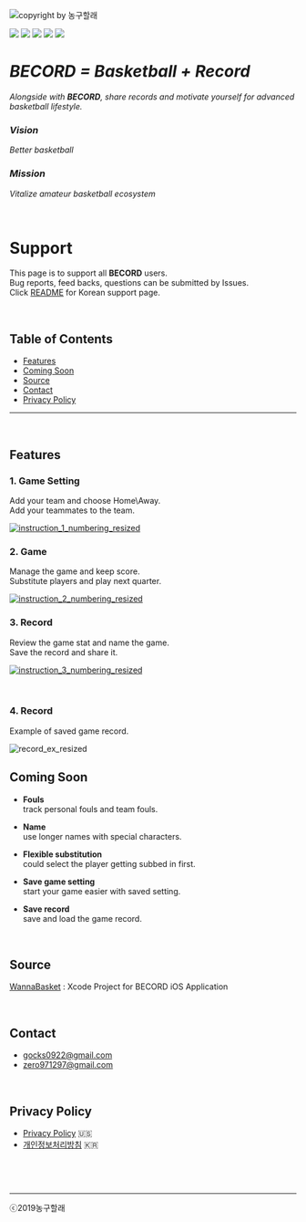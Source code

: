 ![copyright by 농구할래](https://user-images.githubusercontent.com/52590935/63007130-06937680-bebb-11e9-9baf-8ba80d070952.png)

 <img src="https://img.shields.io/badge/Version-v1.0.0-brightgreen">  <img src="https://img.shields.io/badge/Sports-Basketball-red"> <img src="https://img.shields.io/badge/Sort-Utility-blue">  <img src="https://img.shields.io/badge/Developer-HET-lightgrey">  <img src="https://img.shields.io/badge/Copyright-농구할래-ff69b4"> 

# _**BECORD = Basketball + Record**_  

_Alongside with **BECORD**, share records and motivate yourself for advanced basketball lifestyle._  

### _Vision_

_Better basketball_

### _Mission_

_Vitalize amateur basketball ecosystem_

&nbsp;

# **Support**  

This page is to support all **BECORD** users.  
Bug reports, feed backs, questions can be submitted by Issues.  
Click [README](https://github.com/zero9712/BecordSupport/blob/master/README.md) for Korean support page.

&nbsp;

## **Table of Contents**  

- [Features](#features) 
- [Coming Soon](#comingsoon)  
- [Source](#source)
- [Contact](#contact)  
- [Privacy Policy](#privacypolicy) 

------

&nbsp;

<a name="features"></a>

## **Features**  

### **1. Game Setting**

Add your team and choose Home\Away.  
Add your teammates to the team.  

[![instruction_1_numbering_resized](https://user-images.githubusercontent.com/52590935/62911232-97d0f300-bdbe-11e9-85b8-5c81a1533389.jpg)](https://www.youtube.com/watch?v=gw1leKuxSMw)



### **2. Game**

Manage the game and keep score.  
Substitute players and play next quarter.  

[![instruction_2_numbering_resized](https://user-images.githubusercontent.com/52590935/62912624-f187ec00-bdc3-11e9-823b-5335baabcc23.jpg)](https://youtu.be/hj-pimnhl3o)



### **3. Record**

Review the game stat and name the game.  
Save the record and share it.  

[![instruction_3_numbering_resized](https://user-images.githubusercontent.com/52590935/62913745-44fc3900-bdc8-11e9-99d3-65da47bcfa0a.jpg)](https://youtu.be/Mp3CN14y5i0)

&nbsp;

### 4. Record

Example of saved game record.

![record_ex_resized](https://user-images.githubusercontent.com/52590935/63011438-48c0b600-bec3-11e9-9ee5-9f5e8a385369.jpg)



<a name="comingsoon"></a>

## **Coming Soon**  

- **Fouls**  
  track personal fouls and team fouls.

- **Name**  
  use longer names with special characters.

- **Flexible substitution**  
  could select the player getting subbed in first.

- **Save game setting**  
  start your game easier with saved setting.

- **Save record**  
  save and load the game record.

&nbsp;
<a name="source"></a>

## **Source**

[WannaBasket](https://github.com/het22/WannaBasket) : Xcode Project for BECORD iOS Application  

&nbsp;
<a name="contact"></a>

## **Contact**  

- gocks0922@gmail.com  
- zero971297@gmail.com  

&nbsp;
<a name="privacypolicy"></a>

## **Privacy Policy**  

- [Privacy Policy](https://github.com/zero9712/BecordSupport/blob/master/BecordPrivacyPolicyUS) 🇺🇸  
- [개인정보처리방침](https://github.com/zero9712/BecordSupport/blob/master/BecordPrivacyPolicyKR) 🇰🇷  

&nbsp;

&nbsp;

------

ⓒ2019농구할래
